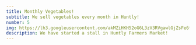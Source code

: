 ```yaml
---
title: Monthly Vegetables!
subtitle: We sell vegetables every month in Huntly!
number: 5
img: https://lh3.googleusercontent.com/akMZiHKH52oG6L3zV3RVgawlGjZsFe6fht4mfrEadW1I-8q3ITYi1TQ5BUo9OgbZ82_tYAWx1w4b4rdiwjnLMRL9B9ZICB4d-8uBSwpNg85vYxUoCQdHjr_xQsi5bgaw5r83lCzPPUg=w2400
description: We have started a stall in Huntly Farmers Market!
---
```

